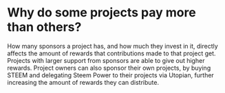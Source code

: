 # Why do some projects pay more than others?

How many sponsors a project has, and how much they invest in it, directly affects the amount of rewards that contributions made to that project get. Projects with larger support from sponsors are able to give out higher rewards. Project owners can also sponsor their own projects, by buying STEEM and delegating Steem Power to their projects via Utopian, further increasing the amount of rewards they can distribute.